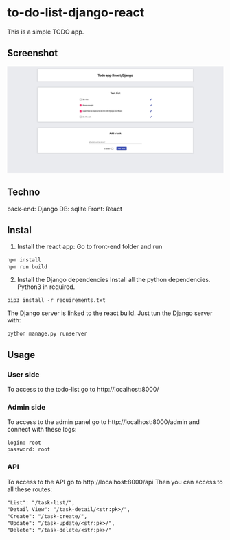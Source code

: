 # to-do-list-django-react
This is a simple TODO app.

## Screenshot
![screen of the website](screen-app.jpg)

## Techno
back-end: Django
DB: sqlite
Front: React

## Instal
1. Install the react app:
Go to front-end folder and run

```shell
npm install
npm run build
```

2. Install the Django dependencies
Install all the python dependencies. Python3 in required.
```shell
pip3 install -r requirements.txt
```

The Django server is linked to the react build. Just tun the Django server with:
```shell
python manage.py runserver
```

## Usage
### User side
To access to the todo-list go to http://localhost:8000/
### Admin side
To access to the admin panel go to http://localhost:8000/admin and connect with these logs:
```
login: root
password: root
```

### API
To access to the API go to http://localhost:8000/api
Then you can access to all these routes:
```
"List": "/task-list/",
"Detail View": "/task-detail/<str:pk>/",
"Create": "/task-create/",
"Update": "/task-update/<str:pk>/",
"Delete": "/task-delete/<str:pk>/"
```
